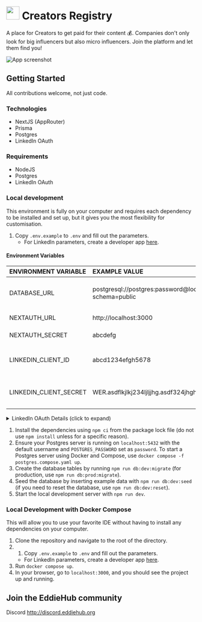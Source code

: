 # <img src="./public/logo.svg" width=35> Creators Registry

A place for Creators to get paid for their content 💰. Companies don't only look for big influencers but also micro influencers. Join the platform and let them find you!

![App screenshot](https://github.com/EddieHubCommunity/CreatorsRegistry/assets/624760/10efe758-a712-43a0-aa61-947ad26361af)

## Getting Started

All contributions welcome, not just code.

### Technologies

- NextJS (AppRouter)
- Prisma
- Postgres
- LinkedIn OAuth

### Requirements

- NodeJS
- Postgres
- LinkedIn OAuth

### Local development

This environment is fully on your computer and requires each dependency to be installed and set up, but it gives you the most flexibility for customisation.

1. Copy `.env.example` to `.env` and fill out the parameters.
   - For LinkedIn parameters, create a developer app [here](https://developer.linkedin.com).
  
#### Environment Variables

| ENVIRONMENT VARIABLE   | EXAMPLE VALUE                                                          | DESCRIPTION                                 |
| :--------------------- | :--------------------------------------------------------------------- | :------------------------------------------ |
| DATABASE_URL           | postgresql://postgres:password@localhost:5432/contentcreator?schema=public | Connection url to your Postgres database    |
| NEXTAUTH_URL           | http://localhost:3000                                                  | Url to your app                             |
| NEXTAUTH_SECRET        | abcdefg                                                                | Random string                               |
| LINKEDIN_CLIENT_ID     | abcd1234efgh5678                                                       | This is generated by the LinkedIn OAuth app |
| LINKEDIN_CLIENT_SECRET | WER.asdflkjlkj234ljljjhg.asdf324jhghjg==                               | This is generated by the LinkedIn OAuth app |

<details>
    <summary>LinkedIn OAuth Details (click to expand)</summary>
    Authorized redirect URLs for your app <code>http://localhost:3000/api/auth/callback/linkedin</code>
    <img alt="LinkedIn OAuth screenshot of settings" src="https://github.com/EddieHubCommunity/CreatorsRegistry/assets/624760/c61a50eb-363e-4dcb-b208-405e256f7238">
</details>

1. Install the dependencies using `npm ci` from the package lock file (do not use `npm install` unless for a specific reason).
2. Ensure your Postgres server is running on `localhost:5432` with the default username and `POSTGRES_PASSWORD` set as `password`. To start a Postgres server using Docker and Compose, use `docker compose -f postgres.compose.yaml up`.
3. Create the database tables by running `npm run db:dev:migrate` (for production, use `npm run db:prod:migrate`).
4. Seed the database by inserting example data with `npm run db:dev:seed` (if you need to reset the database, use `npm run db:dev:reset`).
5. Start the local development server with `npm run dev`.

### Local Development with Docker Compose

This will allow you to use your favorite IDE without having to install any dependencies on your computer.

1. Clone the repository and navigate to the root of the directory.
2. 1. Copy `.env.example` to `.env` and fill out the parameters.
   - For LinkedIn parameters, create a developer app [here](https://developer.linkedin.com).
3. Run `docker compose up`.
4. In your browser, go to `localhost:3000`, and you should see the project up and running.

## Join the EddieHub community
Discord http://discord.eddiehub.org
